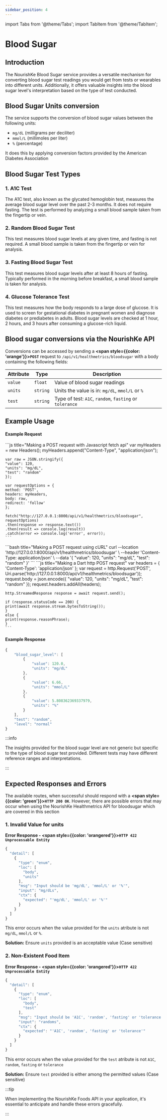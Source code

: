 ```yaml
---
sidebar_position: 4
---
```


import Tabs from '@theme/Tabs';
import TabItem from '@theme/TabItem';

# Blood Sugar

## Introduction
The NourishKe Blood Sugar service provides a versatile mechanism for converting blood sugar test readings you would get from tests or wearables into different units. Additionally, it offers valuable insights into the blood sugar level's interpretation based on the type of test conducted.

## Blood Sugar Units conversion
The service supports the conversion of blood sugar values between the following units:

- `mg/dL` (milligrams per deciliter)
- `mmol/L` (millimoles per liter)
- `%` (percentage)

It does this by applying conversion factors provided by the American Diabetes Association

## Blood Sugar Test Types
### 1. A1C Test
The A1C test, also known as the glycated hemoglobin test, measures the average blood sugar level over the past 2-3 months. It does not require fasting. The test is performed by analyzing a small blood sample taken from the fingertip or vein.

### 2. Random Blood Sugar Test
This test measures blood sugar levels at any given time, and fasting is not required. A small blood sample is taken from the fingertip or vein for analysis.

### 3. Fasting Blood Sugar Test
This test measures blood sugar levels after at least 8 hours of fasting. Typically performed in the morning before breakfast, a small blood sample is taken for analysis.

### 4. Glucose Tolerance Test
This test measures how the body responds to a large dose of glucose. It is used to screen for gestational diabetes in pregnant women and diagnose diabetes or prediabetes in adults. Blood sugar levels are checked at 1 hour, 2 hours, and 3 hours after consuming a glucose-rich liquid.

## Blood sugar conversions via the NourishKe API

Conversions can be accessed by sending a **<span style={{color: 'orange'}}>`POST`</span>** request to `/api/v1/healthmetrics/bloodsugar` with a body containing the following fields:

|Attribute|Type|Description|
|---------|----|-----------|
|`value`|`float`|Value of blood sugar readings|
|`units`|`string`|Units the value is in: `mg/dL`, `mmol/L` or `%`|
|`test`|`string`|Type of test: `A1C`, `random`, `fasting` or `tolerance`|

## Example Usage

#### Example Request

<Tabs>
  <TabItem value="JS_fetch" label="JS fetch" default>
    ```js title="Making a POST request with Javascript fetch api"
    var myHeaders = new Headers();
    myHeaders.append("Content-Type", "application/json");

    var raw = JSON.stringify({
    "value": 120,
    "units": "mg/dL",
    "test": "random"
    });

    var requestOptions = {
    method: 'POST',
    headers: myHeaders,
    body: raw,
    redirect: 'follow'
    };

    fetch("http://127.0.0.1:8000/api/v1/healthmetrics/bloodsugar", requestOptions)
    .then(response => response.text())
    .then(result => console.log(result))
    .catch(error => console.log('error', error));
    ```

  </TabItem>
  
  <TabItem value="cURL" label="cURL">
    ```bash title="Making a POST request using cURL"
    curl --location 'http://127.0.0.1:8000/api/v1/healthmetrics/bloodsugar' \
    --header 'Content-Type: application/json' \
    --data '{
    "value": 120,
    "units": "mg/dL",
    "test": "random"
    }'
    ```
  </TabItem>

  <TabItem value="Dart" label="Dart">
    ```js title="Making a Dart http POST request"
    var headers = {
    'Content-Type': 'application/json'
    };
    var request = http.Request('POST', Uri.parse('http://127.0.0.1:8000/api/v1/healthmetrics/bloodsugar'));
    request.body = json.encode({
    "value": 120,
    "units": "mg/dL",
    "test": "random"
    });
    request.headers.addAll(headers);

    http.StreamedResponse response = await request.send();

    if (response.statusCode == 200) {
    print(await response.stream.bytesToString());
    }
    else {
    print(response.reasonPhrase);
    }
    ```
  </TabItem>
</Tabs>

#### Example Response

```js
{
    "blood_sugar_level": [
        {
            "value": 120.0,
            "units": "mg/dL"
        },
        {
            "value": 6.66,
            "units": "mmol/L"
        },
        {
            "value": 5.808362369337979,
            "units": "%"
        }
    ],
    "test": "random",
    "level": "normal"
}
```

:::info

The insights provided for the blood sugar level are not generic but specific to the type of blood sugar test provided. Different tests may have different reference ranges and interpretations.

:::

## Expected Responses and Errors

The available routes, when successful should respond with a **<span style={{color: 'green'}}>`HTTP 200 OK`</span>**. However, there are possible errors that may occur when using the NourishKe Healthmetrics API for bloodsugar which are covered in this section


### 1. Invalid Value for units
**Error Response - <span style={{color: 'orangered'}}>`HTTP 422 Unprocessable Entity`</span>**

```js
{
  "detail": [
    {
      "type": "enum",
      "loc": [
        "body",
        "units"
      ],
      "msg": "Input should be 'mg/dL', 'mmol/L' or '%'",
      "input": "mg/dLs",
      "ctx": {
        "expected": "'mg/dL', 'mmol/L' or '%'"
      }
    }
  ]
}
```

This error occurs when  the value provided for the `units` atribute is not `mg/dL`, `mmol/L` or `%`. 

**Solution:** Ensure `units` provided is an acceptable value (Case sensitive)


### 2. Non-Existent Food Item
**Error Response - <span style={{color: 'orangered'}}>`HTTP 422 Unprocessable Entity`</span>**

```js
{
  "detail": [
    {
      "type": "enum",
      "loc": [
        "body",
        "test"
      ],
      "msg": "Input should be 'A1C', 'random', 'fasting' or 'tolerance'",
      "input": "randoms",
      "ctx": {
        "expected": "'A1C', 'random', 'fasting' or 'tolerance'"
      }
    }
  ]
}
```

This error occurs when  the value provided for the `test` atribute is not `A1C`, `random`, `fasting` or `tolerance`

**Solution:** Ensure `test` provided is either among the permitted values (Case sensitive)


:::tip

When implementing the NourishKe Foods API in your application, it's essential to anticipate and handle these errors gracefully.

:::